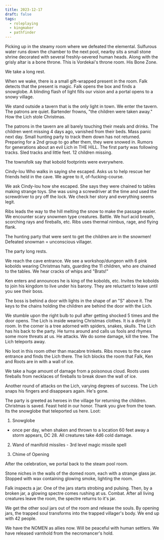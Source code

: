 ```yaml
---
title: 2023-12-17
draft: false
tags:
  - roleplaying
  - kingmaker
  - pathfinder
---
```


Picking up in the steamy room where we defeated the elemental. Sulfurous water runs down the chamber to the next pool, nearby sits a small stone shrine decorated with several freshly-severed human heads. Along with the grisly altar is a bone throne. This is Vordekai's throne room. His Bone Zone.

We take a long rest.

When we wake, there is a small gift-wrapped present in the room. Falk detects that the present is magic. Falk opens the box and finds a snowglobe. A blinding flash of light fills our vision and a portal opens to a snowy village. 

We stand outside a tavern that is the only light in town. We enter the tavern. The patrons are quiet. Bartender frowns, "the children were taken away." How the Lich stole Christmas.

The patrons in the tavern are all barely touching their meals and drinks. The children went missing 4 days ago, vanished from their beds. Mass panic next day. Small hunting party to track them down has not returned. Preparing for a 2nd group to go after them, they were snowed in. Rumors for generations about an evil Lich in THE HILL. The first party was following tracks. Sled tracks and little feet. 12 children missing.

The townsfolk say that kobold footprints were everywhere. 

Cindy-lou Who walks in saying she escaped. Asks us to help rescue her friends held in the cave. We agree to it, of-fucking-course.

We ask Cindy-lou how she escaped. She says they were chained to tables making strange toys. She was using a screwdriver at the time and used the screwdriver to pry off the lock. We check her story and everything seems legit.

Ribs leads the way to the hill melting the snow to make the passage easier. We encounter scary snowmen type creatures. Battle. We hurl acid breath, scorching rays and fireballs, etc. Ribs uses thermal nimbus, rage, and flying flank.

The hunting party that were sent to get the children are in the snowmen! Defeated snowman = unconscious villager.

The party long rests.

We reach the cave entrance.  We see a workshop/dungeon with 6 pink kobolds wearing Christmas hats, guarding the 11 children, who are chained to the tables. We hear cracks of whips and "Brats!" 

Ken enters and announces he is king of the kobolds, etc. Invites the kobolds to join his kingdom to live under his barony. They are reluctant to leave until you see their boss.

The boss is behind a door with lights in the shape of an "S" above it. The keys to the chains holding the children are behind the door with the Lich.

We stumble upon the right bulb to pull after getting shocked 5 times and the door opens. The Lich is inside wearing Christmas clothes. It is a dimly lit room. In the corner is a tree adorned with spiders, snakes, skulls. The Lich has his back to the party. He turns around and calls us fools and rhymes some more threats at us. He attacks. We do some damage, kill the tree. The Lich teleports away.

No loot in this room other than macabre trinkets. Ribs moves to the cave entrance and finds the Lich there. The lich blocks the room that Falk, Ken and Roots are in with a wall of ice.

We take a huge amount of damage from a poisonous cloud. Roots uses fireballs from necklaces of fireballs to break down the wall of ice.

Another round of attacks on the Lich, varying degrees of success. The Lich snaps his fingers and disappears again. He's gone.

The party is greeted as heroes in the village for returning the children. Christmas is saved. Feast held in our honor. Thank you give from the town. Its the snowglobe that teleported us here. Loot:

1. Snowglobe
- once per day, when shaken and thrown to a location 60 feet away a storm appears, DC 28. All creatures take 4d6 cold damage. 

2. Wand of manifold missiles - 3rd level magic missile spell

3. Chime of Opening

After the celebration, we portal back to the steam pool room.

Stone niches in the walls of the domed room, each with a strange glass jar. Stopped with wax containing glowing smoke, lighting the room. 

Falk inspects a jar. One of the jars starts strobing and pulsing. Then, by a broken jar, a glowing spectre comes rushing at us. Combat. After all living creatures leave the room, the spectre returns to it's jar.

We get the other soul jars out of the room and release the souls. By opening jars, the trapped soul transforms into the trapped villager's body. We end up with 42 people.

We have the NOMEN as allies now. Will be peaceful with human settlers. We have released varnhold from the necromancer's hold. 
